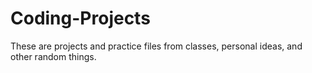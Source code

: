 # Coding-Projects
These are projects and practice files from classes, personal ideas, and other random things. 
